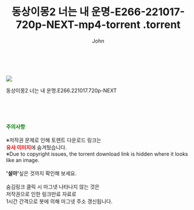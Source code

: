 ﻿---
layout: post
title:  "                   동상이몽2 너는 내 운명-E266-221017-720p-NEXT-mp4-torrent                .torrent"
author: John
categories: [ TV ]
tags: [  ]
image: https://torrentrj58.com/uploadfile/full/a8f48dfe23fab73d6bfb5eecae5e7173573e5716.jpg 
description: "                   동상이몽2 너는 내 운명-E266-221017-720p-NEXT-mp4-torrent                 torrent 정보 공유"
toc: true
toc_sticky: true
---

<br>
<p><img src="https://torrentrj58.com/uploadfile/full/a8f48dfe23fab73d6bfb5eecae5e7173573e5716.jpg"/></p>
 동상이몽2 너는 내 운명.E266.221017.720p-NEXT  
    
<br><br><br>
<p data-ke-size="size16"><b><span style="color: green;">주의사항</span></b><br /><br />※저작권 문제로 인해 토렌트 다운로드 링크는<br /><b><span style="color: red;">유사 이미지</span></b>에 숨겨뒀습니다.<br />※Due to copyright issues, the torrent download link is hidden where it looks like an image.<br /><br /><b>'설마'</b>싶은 것까지 확인해 보세요.<br /><br />숨김링크 클릭 시 마그넷 나타나지 않는 것은<br />저작권으로 인한 링크만료 자료로<br />1시간 간격으로 봇에 의해 마그넷 주소 갱신됩니다.</p>
